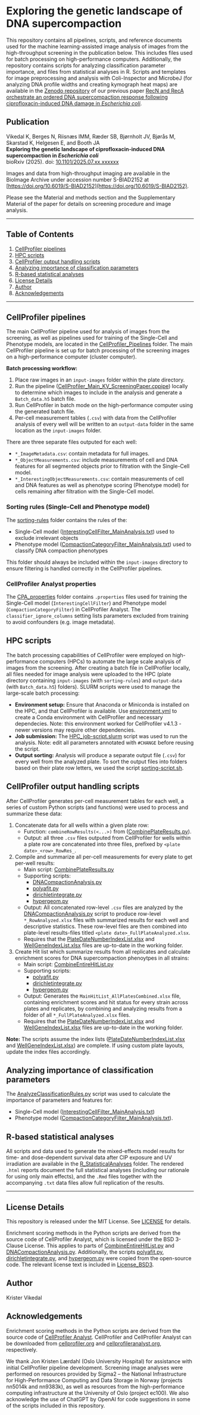 # Exploring the genetic landscape of DNA supercompaction

This repository contains all pipelines, scripts, and reference documents used for the machine learning-assisted image analysis of images from the high-throughput screening in the publication below. This includes files used for batch processing on high-performance computers. Additionally, the repository contains scripts for analyzing classification parameter importance, and files from statistical analyses in R. Scripts and templates for image preprocessing and analysis with Coli-Inspector and MicrobeJ (for analyzing DNA profile widths and creating kymograph heat maps) are available in the [Zenodo repository](https://doi.org/10.5281/zenodo.14063054) of our previous paper [RecN and RecA orchestrate an ordered DNA supercompaction response following ciprofloxacin-induced DNA damage in <i>Escherichia coli</i>](https://doi.org/10.1093/nar/gkaf437).

## Publication

Vikedal K, Berges N, Riisnæs IMM, Ræder SB, Bjørnholt JV, Bjørås M, Skarstad K, Helgesen E, and Booth JA <br>
**Exploring the genetic landscape of ciprofloxacin-induced DNA supercompaction in <i>Escherichia coli</i>**<br>
bioRxiv (2025). doi: [10.1101/2025.07.xx.xxxxxx](https://doi.org/10.1101/2025.07.xx.xxxxxx)

Images and data from high-throughput imaging are available in the BioImage Archive under accession number S-BIAD2152 at [https://doi.org/10.6019/S-BIAD2152](https://doi.org/10.6019/S-BIAD2152).

Please see the Material and methods section and the Supplementary Material of the paper for details on screening procedure and image analysis. 

---

## Table of Contents

1. [CellProfiler pipelines](#cellprofiler-pipelines)
2. [HPC scripts](#hpc-scripts)
3. [CellProfiler output handling scripts](#cellprofiler-output-handling-scripts)
4. [Analyzing importance of classification parameters](#analyzing-importance-of-classification-parameters)
5. [R-based statistical analyses](#r-based-statistical-analyses)
6. [License Details](#license-details)
7. [Author](#author)
8. [Acknowledgements](#acknowledgements)

---

## CellProfiler pipelines

The main CellProfiler pipeline used for analysis of images from the screening, as well as pipelines used for training of the Single-Cell and Phenotype models, are located in the [CellProfiler_Pipelines](CellProfiler_Pipelines/) folder. The main CellProfiler pipeline is set up for batch processing of the screening images on a high-performance computer (cluster computer).

**Batch processing workflow:**
1. Place raw images in an `input-images` folder within the plate directory.
2. Run the pipeline ([CellProfiler_Main_KV_ScreeningPaper.cppipe](CellProfiler_Pipelines/CellProfiler_Main_KV_ScreeningPaper.cppipe)) locally to determine which images to include in the analysis and generate a `Batch_data.h5` batch file. 
3. Run CellProfiler in batch mode on the high-performance computer using the generated batch file.
4. Per-cell measurement tables (`.csv`) with data from the CellProfiler analysis of every well will be written to an `output-data` folder in the same location as the `input-images` folder.  

There are three separate files outputed for each well:
- `*_ImageMetadata.csv`: contain metadata for full images.
- `*_ObjectMeasurements.csv`: include measurements of cell and DNA features for all segmented objects prior to filtration with the Single-Cell model.
- `*_InterestingObjectMeasurements.csv`: contain measurements of cell and DNA features as well as phenotype scoring (Phenotype model) for cells remaining after filtration with the Single-Cell model. 

### Sorting rules (Single-Cell and Phenotype model)

The [sorting-rules](CellProfiler_Pipelines/sorting-rules/) folder contains the rules of the: 
- Single-Cell model ([InterestingCellFilter_MainAnalysis.txt](CellProfiler_Pipelines/sorting-rules/InterestingCellFilter_MainAnalysis.txt)) used to exclude irrelevant objects
- Phenotype model ([CompactionCategoryFilter_MainAnalysis.txt](CellProfiler_Pipelines/sorting-rules/CompactionCategoryFilter_MainAnalysis.txt)) used to classify DNA compaction phenotypes

This folder should always be included within the `input-images` directory to ensure filtering is handled correctly in the CellProfiler pipelines. 

### CellProfiler Analyst properties 
The [CPA_properties](CellProfiler_Pipelines/CPA_properties/) folder contains `.properties` files used for training the Single-Cell model (`InterestingCellFilter`) and Phenotype model (`CompactionCategoryFilter`) in CellProfiler Analyst.  The `classifier_ignore_columns` setting lists parameters excluded from training to avoid confounders (e.g. image metadata). 

## HPC scripts

The batch processing capabilities of CellProfiler were employed on high-performance computers (HPCs) to automate the large scale analysis of images from the screening. After creating a batch file in CellProfiler locally, all files needed for image analysis were uploaded to the HPC (plate directory containing `input-images` (with `sorting-rules`) and `output-data` (with `Batch_data.h5`) folders). SLURM scripts were used to manage the large-scale batch processing:

- **Environment setup:** Ensure that Anaconda or Miniconda is installed on the HPC, and that CellProfiler is available. Use [environment.yml](HPC_scripts/environment.yml) to create a Conda environment with CellProfiler and necessary dependecies. Note: this environment worked for CellProfiler v4.1.3 - newer versions may require other dependencies.
- **Job submission:** The [HPC_job-script.slurm](HPC_scripts/HPC_job-script.slurm) script was used to run the analysis. Note: edit all parameters annotated with `#CHANGE` before reusing the script.
- **Output sorting:** Analysis will produce a separate output file (`.csv`) for every well from the analyzed plate. To sort the output files into folders based on their plate row letters, we used the script [sorting-script.sh](HPC_scripts/sorting-script.sh).


## CellProfiler output handling scripts

After CellProfiler generates per-cell measurement tables for each well, a series of custom Python scripts (and functions) were used to process and summarize these data:
1. Concatenate data for all wells within a given plate row:
    - Function: `combineRowResults(<...>)` from ([CombinePlateResults.py](CellProfiler_OutputHandling/CombinePlateResults.py)).
    - Output: all three `.csv` files outputed from CellProfiler for wells within a plate row are concatenated into three files, prefixed by `<plate date>_<row>_RowRes_`.
2. Compile and summarize all per-cell measurements for every plate to get per-well results:
    - Main script: [CombinePlateResults.py](CellProfiler_OutputHandling/CombinePlateResults.py) 
    - Supporting scripts: 
        - [DNACompactionAnalysis.py](CellProfiler_OutputHandling/DNACompactionAnalysis.py)
        - [polyafit.py](CellProfiler_OutputHandling/polyafit.py)
        - [dirichletintegrate.py](CellProfiler_OutputHandling/dirichletintegrate.py) 
        - [hypergeom.py](CellProfiler_OutputHandling/hypergeom.py) 
    - Output: All concatenated row-level `.csv` files are analyzed by the [DNACompactionAnalysis.py](CellProfiler_OutputHandling/DNACompactionAnalysis.py) script to produce row-level `*_RowAnalyzed.xlsx` files with summarized results for each well and descriptive statistics. These row-level files are then combined into plate-level results-files titled `<plate date>_FullPlateAnalyzed.xlsx`.
    - Requires that the [PlateDateNumberIndexList.xlsx](CellProfiler_OutputHandling/PlateDateNumberIndexList.xlsx) and [WellGeneIndexList.xlsx](CellProfiler_OutputHandling/WellGeneIndexList.xlsx) files are up-to-date in the working folder.
3. Create Hit list which summarize results from all replicates and calculate enrichment scores for DNA supercompaction phenoytpes in all strains: 
    - Main script: [CombineEntireHitList.py](CellProfiler_OutputHandling/CombineEntireHitList.py)
    - Supporting scripts: 
        - [polyafit.py](CellProfiler_OutputHandling/polyafit.py)
        - [dirichletintegrate.py](CellProfiler_OutputHandling/dirichletintegrate.py) 
        - [hypergeom.py](CellProfiler_OutputHandling/hypergeom.py) 
    - Output: Generates the `MainHitList_AllPlatesCombined.xlsx` file, containing enrichment scores and hit status for every strain across plates and replicates, by combining and analyzing results from a folder of all `*_FullPlateAnalyzed.xlsx` files.
    - Requires that the [PlateDateNumberIndexList.xlsx](CellProfiler_OutputHandling/PlateDateNumberIndexList.xlsx) and [WellGeneIndexList.xlsx](CellProfiler_OutputHandling/WellGeneIndexList.xlsx) files are up-to-date in the working folder.

**Note:** The scripts assume the index lists ([PlateDateNumberIndexList.xlsx](CellProfiler_OutputHandling/PlateDateNumberIndexList.xlsx) and [WellGeneIndexList.xlsx](CellProfiler_OutputHandling/WellGeneIndexList.xlsx)) are complete. If using custom plate layouts, update the index files accordingly. 

## Analyzing importance of classification parameters

The [AnalyzeClassificationRules.py](AnalyzeClassificationRules/AnalyzeClassificationRules.py) script was used to calculate the importance of parameters and features for: 
- Single-Cell model ([InterestingCellFilter_MainAnalysis.txt](AnalyzeClassificationRules/InterestingCellFilter_MainAnalysis.txt))
- Phenotype model ([CompactionCategoryFilter_MainAnalysis.txt](AnalyzeClassificationRules/CompactionCategoryFilter_MainAnalysis.txt)).

## R-based statistical analyses

All scripts and data used to generate the mixed-effects model results for time- and dose-dependent survival data after CIP exposure and UV irradiation are available in the [R_StatisticalAnalyses](R_StatisticalAnalyses) folder. The rendered `.html` reports document the full statistical analyses (including our rationale for using only main effects), and the `.Rmd` files together with the accompanying `.txt` data files allow full replication of the results.

---

## License Details

This repository is released under the MIT License. See [LICENSE](LICENSE) for details. 

Enrichment scoring methods in the Python scripts are derived from the source code of CellProfiler Analyst, which is licensed under the BSD 3-Clause License. This applies to parts of [CombineEntireHitList.py](CellProfiler_OutputHandling/CombineEntireHitList.py) and [DNACompactionAnalysis.py](CellProfiler_OutputHandling/DNACompactionAnalysis.py). Additionally, the scripts [polyafit.py](CellProfiler_OutputHandling/polyafit.py), [dirichletintegrate.py](CellProfiler_OutputHandling/dirichletintegrate.py), and [hypergeom.py](CellProfiler_OutputHandling/hypergeom.py) were copied from the open-source code. The relevant license text is included in [License_BSD3](License_BSD3). 

## Author

Krister Vikedal

## Acknowledgements

Enrichment scoring methods in the Python scripts are derived from the source code of [CellProfiler Analyst](https://github.com/CellProfiler). CellProfiler and CellProfiler Analyst can be downloaded from [cellprofiler.org](https://cellprofiler.org/) and [cellprofileranalyst.org](https://cellprofileranalyst.org/), respectively. 

We thank Jon Kristen Lærdahl (Oslo University Hospital) for assistance with initial CellProfiler pipeline development. Screening image analyses were performed on resources provided by Sigma2 – the National Infrastructure for High-Performance Computing and Data Storage in Norway (projects nn5014k and nn9383k), as well as resources from the high-performance computing infrastructure at the University of Oslo (project ec100). We also acknowledge the use of ChatGPT by OpenAI for code suggestions in some of the scripts included in this repository. 
